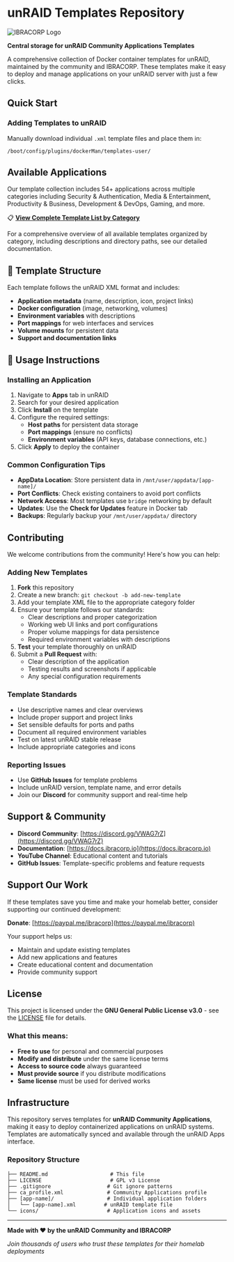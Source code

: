 # unRAID Templates Repository

![IBRACORP Logo](https://raw.githubusercontent.com/ibracorp/unraid-templates/master/IBRACORP_Logo.png)

**Central storage for unRAID Community Applications Templates**

A comprehensive collection of Docker container templates for unRAID, maintained by the community and IBRACORP. These templates make it easy to deploy and manage applications on your unRAID server with just a few clicks.

## Quick Start

### Adding Templates to unRAID

Manually download individual `.xml` template files and place them in:
```
/boot/config/plugins/dockerMan/templates-user/
```

## Available Applications

Our template collection includes 54+ applications across multiple categories including Security & Authentication, Media & Entertainment, Productivity & Business, Development & DevOps, Gaming, and more.

📋 **[View Complete Template List by Category](docs/templates-by-category.md)**

For a comprehensive overview of all available templates organized by category, including descriptions and directory paths, see our detailed documentation.

## 🔧 Template Structure

Each template follows the unRAID XML format and includes:

- **Application metadata** (name, description, icon, project links)
- **Docker configuration** (image, networking, volumes)
- **Environment variables** with descriptions
- **Port mappings** for web interfaces and services
- **Volume mounts** for persistent data
- **Support and documentation links**

## 📖 Usage Instructions

### Installing an Application

1. Navigate to **Apps** tab in unRAID
2. Search for your desired application
3. Click **Install** on the template
4. Configure the required settings:
   - **Host paths** for persistent data storage
   - **Port mappings** (ensure no conflicts)
   - **Environment variables** (API keys, database connections, etc.)
5. Click **Apply** to deploy the container

### Common Configuration Tips

- **AppData Location**: Store persistent data in `/mnt/user/appdata/[app-name]/`
- **Port Conflicts**: Check existing containers to avoid port conflicts
- **Network Access**: Most templates use `bridge` networking by default
- **Updates**: Use the **Check for Updates** feature in Docker tab
- **Backups**: Regularly backup your `/mnt/user/appdata/` directory

## Contributing

We welcome contributions from the community! Here's how you can help:

### Adding New Templates

1. **Fork** this repository
2. Create a new branch: `git checkout -b add-new-template`
3. Add your template XML file to the appropriate category folder
4. Ensure your template follows our standards:
   - Clear descriptions and proper categorization
   - Working web UI links and port configurations
   - Proper volume mappings for data persistence
   - Required environment variables with descriptions
5. **Test** your template thoroughly on unRAID
6. Submit a **Pull Request** with:
   - Clear description of the application
   - Testing results and screenshots if applicable
   - Any special configuration requirements

### Template Standards

- Use descriptive names and clear overviews
- Include proper support and project links
- Set sensible defaults for ports and paths
- Document all required environment variables
- Test on latest unRAID stable release
- Include appropriate categories and icons

### Reporting Issues

- Use **GitHub Issues** for template problems
- Include unRAID version, template name, and error details
- Join our **Discord** for community support and real-time help

## Support & Community

- **Discord Community**: [https://discord.gg/VWAG7rZ](https://discord.gg/VWAG7rZ)
- **Documentation**: [https://docs.ibracorp.io](https://docs.ibracorp.io)  
- **YouTube Channel**: Educational content and tutorials
- **GitHub Issues**: Template-specific problems and feature requests

## Support Our Work

If these templates save you time and make your homelab better, consider supporting our continued development:

**Donate**: [https://paypal.me/ibracorp](https://paypal.me/ibracorp)

Your support helps us:
- Maintain and update existing templates
- Add new applications and features  
- Create educational content and documentation
- Provide community support

## License

This project is licensed under the **GNU General Public License v3.0** - see the [LICENSE](LICENSE) file for details.

### What this means:
- **Free to use** for personal and commercial purposes
- **Modify and distribute** under the same license terms
- **Access to source code** always guaranteed
- **Must provide source** if you distribute modifications
- **Same license** must be used for derived works

## Infrastructure

This repository serves templates for **unRAID Community Applications**, making it easy to deploy containerized applications on unRAID systems. Templates are automatically synced and available through the unRAID Apps interface.

### Repository Structure
```
├── README.md                    # This file
├── LICENSE                      # GPL v3 License
├── .gitignore                  # Git ignore patterns
├── ca_profile.xml              # Community Applications profile
├── [app-name]/                 # Individual application folders
│   └── [app-name].xml         # unRAID template file
└── icons/                      # Application icons and assets
```

---

**Made with ❤️ by the unRAID Community and IBRACORP**

*Join thousands of users who trust these templates for their homelab deployments*